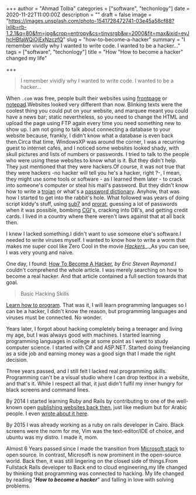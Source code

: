 +++
author = "Ahmad Tolba"
categories = ["software", "techonlogy"]
date = 2020-11-22T11:00:00Z
description = ""
draft = false
image = "https://images.unsplash.com/photo-1541728472741-03e45a58cf88?ixlib=rb-1.2.1&q=80&fm=jpg&crop=entropy&cs=tinysrgb&w=2000&fit=max&ixid=eyJhcHBfaWQiOjExNzczfQ"
slug = "how-to-become-a-hacker"
summary = "I remember vividly why I wanted to write code.  I wanted to be a hacker..."
tags = ["software", "techonlogy"]
title = "How \"How to become a hacker\" changed my life"

+++


> I remember vividly why I wanted to write code.  I wanted to be a hacker...

When `.com` was free, people built their websites using [frontpage](https://en.wikipedia.org/wiki/Microsoft_FrontPage) or [notepad](https://guidebookgallery.org/pics/gui/applications/office/notepad/win98.png).Websites looked very different than now. Blinking texts were the coolest thing you could put on your website, and marquee meant you could have a news bar; static nevertheless, so you need to change the HTML and upload the page using FTP again every time you need something new to show up. I am not going to talk about connecting a database to your website because, frankly, I didn't know what a database is even back then.Circa that time, WindowsXP was around the corner, I was a recurring guest to internet cafes, and I noticed some websites looked shady, with skull pictures and lists of numbers or passwords. I tried to talk to the people who were using these websites to know what is it. But they didn't help. They just mentioned that they were hackers.Of course, it was not true that they were hackers -no hacker will tell you he's a hacker, right ?-, I mean, they might use some tools or software - as I learned them later - to crack into someone's computer or steal his mail's password. But they didn't know how to write a [trojan](https://en.wikipedia.org/wiki/Trojan_horse_(computing)) or what's a [password dictionary](https://en.wikipedia.org/wiki/Dictionary_attack). Anyhow, that was how I started to get into the rabbit's hole. What followed was years of doing script kiddy's stuff, using [sub7](https://malware.wikia.org/wiki/Sub7) and [prorat](https://malware.wikia.org/wiki/ProRat), guessing a lot of passwords when it was possible, bombing [CGI](https://en.wikipedia.org/wiki/CGI)'s, cracking into DB's, and getting credit cards. I lived in a country where there weren't laws against that at all back then.

I knew I lacked something.I didn't want to use someone else's software.I needed to write viruses myself. I wanted to know how to write a worm that makes me super cool like Zero Cool in the movie [_Hackers_](https://www.imdb.com/title/tt0113243/)_._As you can see, I was very young and naive.

One day, I found: [How To Become A Hacker](http://www.catb.org/~esr/faqs/hacker-howto.html), _by Eric Steven Raymond_.I couldn't comprehend the whole article. I was merely searching on how to become a real hacker. And that article contained a full section towards that goal.

> Basic Hacking Skills

[Learn how to program](http://www.catb.org/~esr/faqs/hacker-howto.html#skills1). That was it, I will learn programming languages so I can be a hacker, I didn't know the reason, but programming languages and viruses must be connected. No wonder.

Years later, I forgot about hacking completely being a teenager and living my age, but I was always good with machines. I started learning programming languages in college at some point as I went to study computer science. I started with C# and ASP.NET. Started doing freelancing as a side job and earning money was a good sign that I made the right decision.

Three years passed, and I still felt I lacked real programming skills. Programming can't be a visual studio where I can drop textbox in a website, and that's it. While I respect all that, it just didn't fulfil my inner hungry for black screens and command lines.

By 2014 I started learning Ruby and Rails by contributing to one of the well-known open [publishing websites back then](https://github.com/manshar/manshar), just like medium but for Arabic people. I even [wrote about it here](/medium-for-arabs/).

By 2015 I was already working as a ruby on rails developer in Cairo. Black screens were the norm for me, Vim was the text-editor/IDE of choice, and ubuntu was my distro. I made it, mom.

Almost 6 Years passed since I made the transition from [Microsoft stack](https://www.quora.com/What-is-the-Microsoft-technology-stack-all-about) to open source. In contrast, Microsoft is now prominent in the open-source world. Back then, it was still lingering on the closed side of things.From Fullstack Rails developer to Back end to cloud engineering,my life changed by thinking that programming was connected to hacking. My life changed by reading "_**How to become a hacker**_" and falling in love with solving problems.

